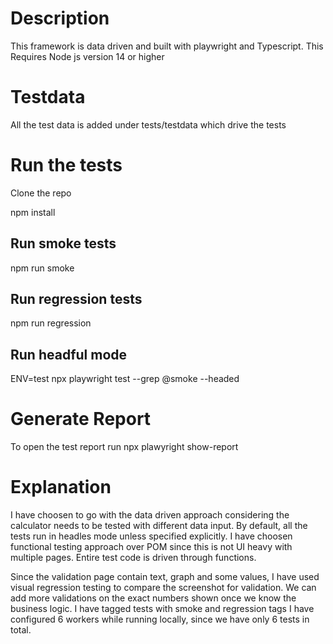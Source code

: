 # Description
This framework is data driven and built with playwright and Typescript. This Requires Node js version 14 or higher


# Testdata
All the test data is added under tests/testdata which drive the tests

# Run the tests

Clone the repo

npm install 
## Run smoke tests
npm run smoke
## Run regression tests
npm run regression 
## Run headful mode 
ENV=test npx playwright test --grep @smoke --headed

# Generate Report
To open the test report run npx plawyright show-report



# Explanation

I have choosen to go with the data driven approach considering the calculator needs to be tested with different data input.
By default, all the tests run in headles mode unless specified explicitly.
I have choosen functional testing approach over POM since this is not UI heavy with multiple pages. Entire test code is driven through functions.

Since the validation page contain text, graph and some values, I have used visual regression testing to compare the screenshot for validation.
We can add more validations on the exact numbers shown once we know the business logic.
I have tagged tests with smoke and regression tags 
I have configured 6 workers while running locally, since we have only 6 tests in total.
